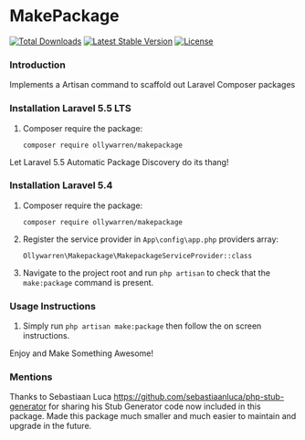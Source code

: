 # MakePackage

[![Total Downloads](https://poser.pugx.org/ollywarren/makepackage/downloads)](https://packagist.org/packages/ollywarren/makepackage)
[![Latest Stable Version](https://poser.pugx.org/ollywarren/makepackage/v/stable)](https://packagist.org/packages/ollywarren/makepackage)
[![License](https://poser.pugx.org/ollywarren/makepackage/license)](https://packagist.org/packages/ollywarren/makepackage)

### Introduction
Implements a Artisan command to scaffold out Laravel Composer packages

### Installation Laravel 5.5 LTS

1.  Composer require the package:

    ```composer require ollywarren/makepackage```

Let Laravel 5.5 Automatic Package Discovery do its thang! 

### Installation Laravel 5.4

1.  Composer require the package:

    ```composer require ollywarren/makepackage```
    
2.  Register the service provider in ```App\config\app.php``` providers array:

    ```Ollywarren\Makepackage\MakepackageServiceProvider::class```

3.  Navigate to the project root and run ```php artisan``` to check that the ```make:package``` command is present.


### Usage Instructions

1. Simply run ```php artisan make:package``` then follow the on screen instructions.


Enjoy and Make Something Awesome!

### Mentions

Thanks to Sebastiaan Luca <https://github.com/sebastiaanluca/php-stub-generator> for sharing his Stub Generator code now included in this package. Made this package much smaller and much easier to maintain and upgrade in the future.
